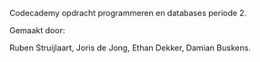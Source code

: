 Codecademy opdracht programmeren en databases periode 2.

Gemaakt door:

Ruben Struijlaart,
Joris de Jong,
Ethan Dekker,
Damian Buskens.